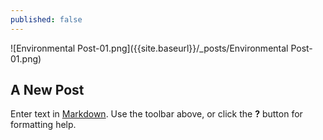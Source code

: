 ```yaml
---
published: false
---
```

![Environmental Post-01.png]({{site.baseurl}}/_posts/Environmental Post-01.png)
## A New Post

Enter text in [Markdown](http://daringfireball.net/projects/markdown/). Use the toolbar above, or click the **?** button for formatting help.
